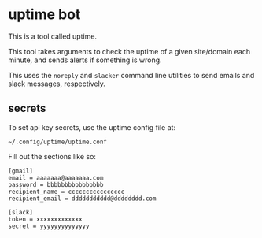 # uptime bot

This is a tool called uptime.

This tool takes arguments to check the uptime of a given site/domain
each minute, and sends alerts if something is wrong.

This uses the `noreply` and `slacker` command line utilities
to send emails and slack messages, respectively.

## secrets

To set api key secrets, use the uptime config file at:

```
~/.config/uptime/uptime.conf
```

Fill out the sections like so:

```
[gmail]
email = aaaaaaa@aaaaaaa.com
password = bbbbbbbbbbbbbbbb
recipient_name = cccccccccccccccc
recipient_email = ddddddddddd@dddddddd.com

[slack]
token = xxxxxxxxxxxxx
secret = yyyyyyyyyyyyyy
```
